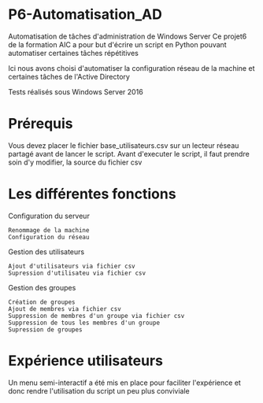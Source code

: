 # P6-Automatisation_AD
Automatisation de tâches d'administration de Windows Server
Ce projet6 de la formation AIC a pour but d'écrire un script en Python pouvant automatiser certaines tâches répétitives

Ici nous avons choisi d'automatiser la configuration réseau de la machine et certaines tâches de l'Active Directory

Tests réalisés sous Windows Server 2016

# Prérequis
Vous devez placer le fichier base_utilisateurs.csv sur un lecteur réseau partagé avant de lancer le script. Avant d'executer le script, il faut prendre soin d'y modifier, la source du fichier csv

# Les différentes fonctions
Configuration du serveur

	Renommage de la machine
	Configuration du réseau

Gestion des utilisateurs

	Ajout d'utilisateurs via fichier csv
	Supression d'utilisateu via fichier csv
	
Gestion des groupes

	Création de groupes
	Ajout de membres via fichier csv
	Suppression de membres d'un groupe via fichier csv
	Suppression de tous les membres d'un groupe
	Supression de groupes


# Expérience utilisateurs
Un menu semi-interactif a été mis en place pour faciliter l'expérience et donc rendre l'utilisation du script un peu plus conviviale
